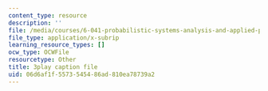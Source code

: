 ```yaml
---
content_type: resource
description: ''
file: /media/courses/6-041-probabilistic-systems-analysis-and-applied-probability-fall-2010/06d6af1f5573545486ad810ea78739a2_Tx7zzD4aeiA.vtt
file_type: application/x-subrip
learning_resource_types: []
ocw_type: OCWFile
resourcetype: Other
title: 3play caption file
uid: 06d6af1f-5573-5454-86ad-810ea78739a2
---
```

